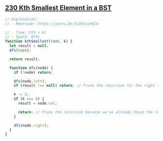 ## [230 Kth Smallest Element in a BST](https://leetcode.com/problems/kth-smallest-element-in-a-bst/description/)

<!-- notecardId: 1758749152622 -->

```js
// Explanation:
// - Neetcode: https://youtu.be/5LUXSvjmGCw

// - Time: O(h + k)
// - Space: O(h)
function kthSmallest(root, k) {
  let result = null;
  dfs(root);

  return result;

  function dfs(node) {
    if (!node) return;

    dfs(node.left);
    if (result !== null) return; // Prune the recursion for the right subtree

    k -= 1;
    if (k === 0) {
      result = node.val;

      return; // Prune the recursion because we've already found the result
    }

    dfs(node.right);
  }
}
```
